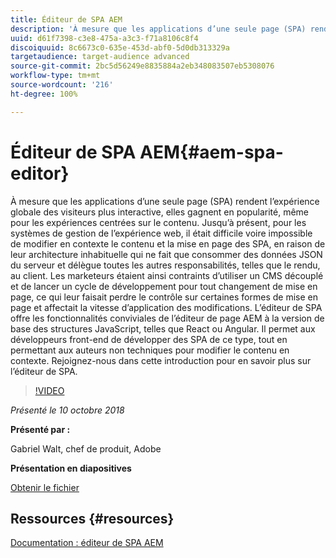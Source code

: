 ```yaml
---
title: Éditeur de SPA AEM
description: 'À mesure que les applications d’une seule page (SPA) rendent l’expérience globale des visiteurs plus interactive, elles gagnent en popularité, même pour les expériences centrées sur le contenu. Rejoignez-nous dans cette introduction pour en savoir plus sur l’éditeur de SPA. '
uuid: d61f7398-c3e8-475a-a3c3-f71a8106c8f4
discoiquuid: 8c6673c0-635e-453d-abf0-5d0db313329a
targetaudience: target-audience advanced
source-git-commit: 2bc5d56249e8835884a2eb348083507eb5308076
workflow-type: tm+mt
source-wordcount: '216'
ht-degree: 100%

---
```



# Éditeur de SPA AEM{#aem-spa-editor}

À mesure que les applications d’une seule page (SPA) rendent l’expérience globale des visiteurs plus interactive, elles gagnent en popularité, même pour les expériences centrées sur le contenu. Jusqu’à présent, pour les systèmes de gestion de l’expérience web, il était difficile voire impossible de modifier en contexte le contenu et la mise en page des SPA, en raison de leur architecture inhabituelle qui ne fait que consommer des données JSON du serveur et délègue toutes les autres responsabilités, telles que le rendu, au client. Les marketeurs étaient ainsi contraints d’utiliser un CMS découplé et de lancer un cycle de développement pour tout changement de mise en page, ce qui leur faisait perdre le contrôle sur certaines formes de mise en page et affectait la vitesse d’application des modifications. L’éditeur de SPA offre les fonctionnalités conviviales de l’éditeur de page AEM à la version de base des structures JavaScript, telles que React ou Angular. Il permet aux développeurs front-end de développer des SPA de ce type, tout en permettant aux auteurs non techniques pour modifier le contenu en contexte. Rejoignez-nous dans cette introduction pour en savoir plus sur l’éditeur de SPA.

>[!VIDEO](https://video.tv.adobe.com/v/24720/?quality=9)

*Présenté le 10 octobre 2018*

**Présenté par :**

Gabriel Walt, chef de produit, Adobe

**Présentation en diapositives**

[Obtenir le fichier](assets/aem-spa-editor.pdf)

## Ressources {#resources}

[Documentation : éditeur de SPA AEM](https://experienceleague.adobe.com/docs/experience-manager-64/developing/headless/spas/spa-overview.html?lang=fr)

<!--
[Get back to the Overview](https://helpx.adobe.com/experience-manager/kt/eseminars/gems/aem-index.html)
-->
